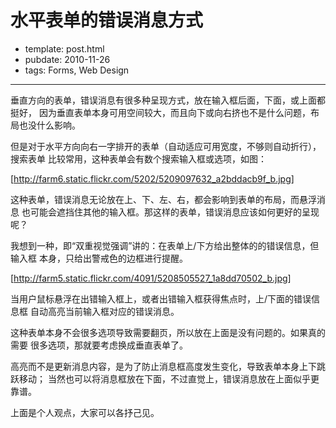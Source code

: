 
# 水平表单的错误消息方式

- template: post.html
- pubdate: 2010-11-26
- tags: Forms, Web Design

----


垂直方向的表单，错误消息有很多种呈现方式，放在输入框后面，下面，或上面都挺好，
因为垂直表单本身可用空间较大，而且向下或向右挤也不是什么问题，布局也没什么影响。

但是对于水平方向向右一字排开的表单（自动适应可用宽度，不够则自动折行），搜索表单
比较常用，这种表单会有数个搜索输入框或选项，如图：

[http://farm6.static.flickr.com/5202/5209097632_a2bddacb9f_b.jpg]

这种表单，错误消息无论放在上、下、左、右，都会影响到表单的布局，而悬浮消息
也可能会遮挡住其他的输入框。那这样的表单，错误消息应该如何更好的呈现呢？

我想到一种，即“双重视觉强调”讲的：在表单上/下方给出整体的的错误信息，但输入框
本身，只给出警戒色的边框进行提醒。

[http://farm5.static.flickr.com/4091/5208505527_1a8dd70502_b.jpg]

当用户鼠标悬浮在出错输入框上，或者出错输入框获得焦点时，上/下面的错误信息框
自动高亮当前输入框对应的错误消息。

这种表单本身不会很多选项导致需要翻页，所以放在上面是没有问题的。如果真的需要
很多选项，那就要考虑换成垂直表单了。

高亮而不是更新消息内容，是为了防止消息框高度发生变化，导致表单本身上下跳跃移动；
当然也可以将消息框放在下面，不过直觉上，错误消息放在上面似乎更靠谱。

上面是个人观点，大家可以各抒己见。
